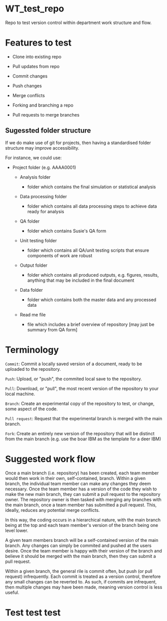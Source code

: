 # WT_test_repo

Repo to test version control within department work structure and flow.

# Features to test

* Clone into existing repo

* Pull updates from repo

* Commit changes

* Push changes

* Merge conflicts

* Forking and branching a repo

* Pull requests to merge branches

## Sugessted folder structure

If we do make use of git for projects, then having a standardised folder structure may improve accessibility.

For instance, we could use:

* Project folder (e.g. AAAA0001)

  + Analysis folder 
  
    - folder which contains the final simulation or statistical analysis
  
  + Data processing folder 
  
    - folder which contains all data processing steps to achieve data ready for analysis
  
  + QA folder 
  
    - folder which contains Susie's QA form
  
  + Unit testing folder 
  
    - folder which contains all QA/unit testing scripts that ensure components of work are robust
  
  + Output folder 
  
    - folder which contains all produced outputs, e.g. figures, results, anything that may be included in the final document
  
  + Data folder 
  
    - folder which contains both the master data and any processed data
  
  + Read me file 
  
    - file which includes a brief overview of repository [may just be summary from QA form]
    
# Terminology

`Commit`: Commit a locally saved version of a document, ready to be uploaded to the repository.

`Push`: Upload, or "push", the commited local save to the repository.

`Pull`: Download, or "pull", the most recent version of the repository to your local machine.

`Branch`: Create an experimental copy of the repository to test, or change, some aspect of the code.

`Pull request`: Request that the experimental branch is merged with the main branch.

`Fork`: Create an entirely new version of the repository that will be distinct from the main branch (e.g. use the boar IBM as the template for a deer IBM)

# Suggested work flow

Once a main branch (i.e. repository) has been created, each team member would then work in their own, self-contained, branch. Within a given branch, the individual team member can make any changes they deem necessary. Once the team member has a version of the code they wish to make the new main branch, they can submit a pull request to the repository owner. The repository owner is then tasked with merging any branches with the main branch, once a team member has submitted a pull request. This, ideally, reduces any potential merge conflicts.

In this way, the coding occurs in a hierarchical nature, with the main branch being at the top and each team member's version of the branch being one level lower. 

A given team members branch will be a self-contained version of the main branch. Any changes can simply be commited and pushed at the users desire. Once the team member is happy with their version of the branch and believe it should be merged with the main branch, then they can submit a pull request.

Within a given branch, the general rile is commit often, but push (or pull request) infrequently. Each commit is treated as a version control, therefore any small changes can be reverted to. As such, if commits are infrequent, then multiple changes may have been made, meaning version control is less useful.

# Test test test
